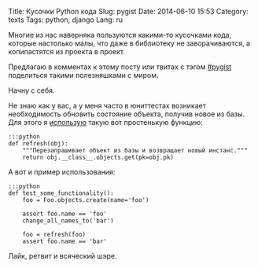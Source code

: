 Title: Кусочки Python кода
Slug: pygist
Date: 2014-06-10 15:53
Category: texts
Tags: python, django
Lang: ru

Многие из нас наверняка пользуются какими-то кусочками кода, которые настолько малы,
что даже в библиотеку не заворачиваются, а копипастятся из проекта в проект.

Предлагаю в комментах к этому посту или твитах с тэгом [#pygist](https://twitter.com/hashtag/pygist)
поделиться такими полезняшками с миром.

Начну с себя.

Не знаю как у вас, а у меня часто в юниттестах возникает необходимость обновить
состояние объекта, получив новое из базы. Для этого я
[использую](https://gist.github.com/svetlyak40wt/15495ebf3092e2dd456c) такую вот простенькую функцию:

    :::python
    def refresh(obj):
        """Перезапрашивает объект из базы и возвращает новый инстанс."""
        return obj.__class__.objects.get(pk=obj.pk)

А вот и пример использования:

    :::python
    def test_some_functionality():
        foo = Foo.objects.create(name='foo')

        assert foo.name == 'foo'
        change_all_names_to('bar')

        foo = refresh(foo)
        assert foo.name == 'bar'

Лайк, ретвит и всяческий шэре.